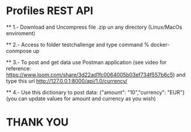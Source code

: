 # Profiles REST API

** 1.- Download and Uncompress file .zip un any directory (Linux/MacOs enviroment)

** 2.- Access to folder testchallenge and type command % docker-conmpose up

** 3.- To post and get data use Postman application (see video for reference: https://www.loom.com/share/3d22ad1fc0064005b03ef734f557b6c5) and type this url http://127.0.0.1:8000/api/1.0/currency/

** 4.- Use this dictionary to post data: {"amount": "10","currency": "EUR"} (you can update values for amount and currency as you wish)

# THANK YOU
